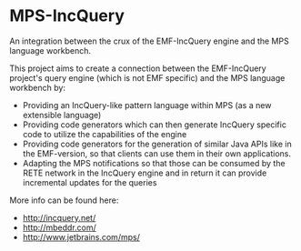 MPS-IncQuery
============

An integration between the crux of the EMF-IncQuery engine and the MPS language workbench.

This project aims to create a connection between the EMF-IncQuery project's query engine (which is not EMF specific) and the MPS language workbench by:
* Providing an IncQuery-like pattern language within MPS (as a new extensible language)
* Providing code generators which can then generate IncQuery specific code to utilize the capabilities of the engine
* Providing code generators for the generation of similar Java APIs like in the EMF-version, so that clients can use them in their own applications.
* Adapting the MPS notifications so that those can be consumed by the RETE network in the IncQuery engine and in return it can provide incremental updates for the queries
 
More info can be found here:
* http://incquery.net/
* http://mbeddr.com/
* http://www.jetbrains.com/mps/

